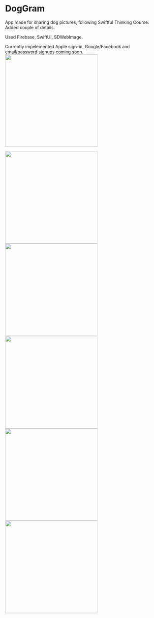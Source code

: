 # DogGram
App made for sharing dog pictures, following Swiftful Thinking Course. Added couple of details.    

Used  Firebase, SwiftUI, SDWebImage.

Currently impelemented Apple sign-in, Google/Facebook and email/password signups coming soon.
<img src="https://user-images.githubusercontent.com/113336356/220339269-c4cb2154-3f58-429e-acf9-85575c779999.png" width="300">

<img src="https://user-images.githubusercontent.com/113336356/220339319-41f4a4e4-1f10-4be4-8e9b-822afaa10dbd.png" width="300">

<img src="https://user-images.githubusercontent.com/113336356/220339358-2e6e5c35-2d84-4280-89b3-c75b2863e3d6.png" width="300">

<img src="https://user-images.githubusercontent.com/113336356/220339399-64c7e3f3-6e8d-44e3-a920-3156e5e6d8e6.png" width="300">

<img src="https://user-images.githubusercontent.com/113336356/220339434-d87d61cc-8fc4-4fc4-a4bb-6226994dcebe.png" width="300">

<img src="https://user-images.githubusercontent.com/113336356/220339468-542ff09e-1540-4a9a-b9b7-d84b8fb54d2a.png" width="300">
